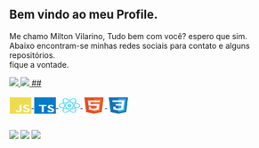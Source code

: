 ## Bem vindo ao meu Profile.</br>
  Me chamo Milton Vilarino, Tudo bem com você? espero que sim.</br>
  Abaixo encontram-se minhas redes sociais para contato e alguns repositórios.</br>
  fique a vontade.</br>
 <div>
  <a href="https://github.com/Miltonvilarino">

 <div>
  <a href="https://github.com/miltonvilarino">
     <img height="180em" src="https://github-readme-stats.vercel.app/api?username=miltonvilarino&show_icons=true&theme=dracula&include_all_commits=true&count_private=true"/>
  <img height="180em" src="https://github-readme-stats.vercel.app/api/top-langs/?username=miltonvilarino&layout=compact&langs_count=7&theme=dracula"/>
  ##


 
<div style="display: inline_block"><br>
  <img align="center" alt="Milton-Js" height="30" width="40" src="https://raw.githubusercontent.com/devicons/devicon/master/icons/javascript/javascript-plain.svg">
  <img align="center" alt="Milton-Ts" height="30" width="40" src="https://raw.githubusercontent.com/devicons/devicon/master/icons/typescript/typescript-plain.svg">
  <img align="center" alt="Milton-React" height="30" width="40" src="https://raw.githubusercontent.com/devicons/devicon/master/icons/react/react-original.svg">
  <img align="center" alt="Milton-HTML" height="30" width="40" src="https://raw.githubusercontent.com/devicons/devicon/master/icons/html5/html5-original.svg">
  <img align="center" alt="Milton-CSS" height="30" width="40" src="https://raw.githubusercontent.com/devicons/devicon/master/icons/css3/css3-original.svg">
</div>
  
  ##
  
  <a href="https://www.instagram.com/miltonvilarino/" target="_blank"><img src="https://img.shields.io/badge/-Instagram-%23E4405F?style=for-the-badge&logo=instagram&logoColor=white" target="_blank"></a>
  <a href = "mailto: miltonvilarino@gmail.com"><img src="https://img.shields.io/badge/-Gmail-%23333?style=for-the-badge&logo=gmail&logoColor=white" target="_blank"></a>
  <a href="https://www.linkedin.com/in/miltonvilarinonetto/" target="_blank"><img src="https://img.shields.io/badge/-LinkedIn-%230077B5?style=for-the-badge&logo=linkedin&logoColor=white" target="_blank"></a> 

